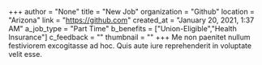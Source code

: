 +++
author = "None"
title = "New Job"
organization = "Github"
location = "Arizona"
link = "https://github.com"
created_at = "January 20, 2021, 1:37 AM"
a_job_type = "Part Time"
b_benefits = ["Union-Eligible","Health Insurance"]
c_feedback = ""
thumbnail = ""
+++
Me non paenitet nullum festiviorem excogitasse ad hoc. Quis aute iure reprehenderit in voluptate velit esse.